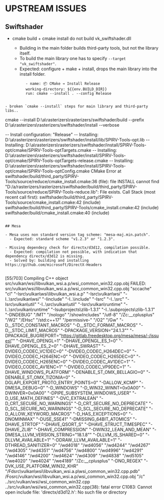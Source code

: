 # UPSTREAM ISSUES

## Swiftshader

- cmake build + cmake install do not build vk_swiftshader.dll
  - Building in the main folder builds third-party tools, but not the library itself.
  - To build the main library one has to specify `--target "vk_swiftshader"`.
  - Expected: configure + make + install, drops the main library into the install folder.


  ```
        - name: 📦 CMake ➔ Install Release
        working-directory: ${{env.BUILD_DIR}}
        run: cmake --install . --config Release
```

- broken `cmake --install` steps for main library and third-party libs..

```
cmake --install D:\a\rasterizers\rasterizers/swiftshader/build --prefix D:\a\rasterizers\rasterizers/swiftshader/install --verbose

-- Install configuration: "Release"
-- Installing: D:\a\rasterizers\rasterizers/swiftshader/install/lib/SPIRV-Tools-opt.lib
-- Installing: D:\a\rasterizers\rasterizers/swiftshader/install/SPIRV-Tools-opt/cmake/SPIRV-Tools-optTargets.cmake
-- Installing: D:\a\rasterizers\rasterizers/swiftshader/install/SPIRV-Tools-opt/cmake/SPIRV-Tools-optTargets-release.cmake
-- Installing: D:\a\rasterizers\rasterizers/swiftshader/install/SPIRV-Tools-opt/cmake/SPIRV-Tools-optConfig.cmake
CMake Error at swiftshader/build/third_party/SPIRV-Tools/source/reduce/cmake_install.cmake:36 (file):
  file INSTALL cannot find
  "D:/a/rasterizers/rasterizers/swiftshader/build/third_party/SPIRV-Tools/source/reduce/SPIRV-Tools-reduce.lib":
  File exists.
Call Stack (most recent call first):
  swiftshader/build/third_party/SPIRV-Tools/source/cmake_install.cmake:42 (include)
  swiftshader/build/third_party/SPIRV-Tools/cmake_install.cmake:42 (include)
  swiftshader/build/cmake_install.cmake:40 (include)
```

## Mesa

- Mesa uses non standard version tag scheme: "mesa-maj.min.patch".
  - Expected: standard scheme "v1.2.3" or "1.2.3".

- Missing dependecy check for directx/d3d12, compilation possible.
  - Expected: compilation not possible, with indication that dependency directx/d3d12 is missing.
  - Solved by: building and installing https://github.com/microsoft/DirectX-Headers


```
[55/703] Compiling C++ object src/vulkan/wsi/libvulkan_wsi.a.p/wsi_common_win32.cpp.obj
FAILED: src/vulkan/wsi/libvulkan_wsi.a.p/wsi_common_win32.cpp.obj
"sccache" "cl" "-Isrc\vulkan\wsi\libvulkan_wsi.a.p" "-Isrc\vulkan\wsi" "-I..\src\vulkan\wsi" "-Iinclude" "-I..\include" "-Isrc" "-I..\src" "-Isrc\vulkan\util" "-I..\src\vulkan\util" "-Isrc\vulkan\runtime" "-I..\src\vulkan\runtime" "-Isubprojects\zlib-1.3.1" "-I..\subprojects\zlib-1.3.1" "-DNDEBUG" "/MT" "/nologo" "/showIncludes" "/utf-8" "/Zc:__cplusplus" "/W2" "/EHsc" "/std:c++17" "/permissive-" "/O2" "/Gw" "-D__STDC_CONSTANT_MACROS" "-D__STDC_FORMAT_MACROS" "-D__STDC_LIMIT_MACROS" "-DPACKAGE_VERSION=\"24.1.3\"" "-DPACKAGE_BUGREPORT=\"https://gitlab.freedesktop.org/mesa/mesa/-/issues\"" "-DHAVE_OPENGL=1" "-DHAVE_OPENGL_ES_1=0" "-DHAVE_OPENGL_ES_2=0" "-DHAVE_SWRAST" "-DVIDEO_CODEC_VC1DEC=0" "-DVIDEO_CODEC_H264DEC=0" "-DVIDEO_CODEC_H264ENC=0" "-DVIDEO_CODEC_H265DEC=0" "-DVIDEO_CODEC_H265ENC=0" "-DVIDEO_CODEC_AV1DEC=1" "-DVIDEO_CODEC_AV1ENC=1" "-DVIDEO_CODEC_VP9DEC=1" "-DHAVE_WINDOWS_PLATFORM" "-DENABLE_ST_OMX_BELLAGIO=0" "-DENABLE_ST_OMX_TIZONIA=0" "-DGLAPI_EXPORT_PROTO_ENTRY_POINTS=0" "-DALLOW_KCMP" "-DMESA_DEBUG=0" "-D_WINDOWS" "-D_WIN32_WINNT=0x0A00" "-DWINVER=0x0A00" "-DPIPE_SUBSYSTEM_WINDOWS_USER" "-D_USE_MATH_DEFINES" "-DVC_EXTRALEAN" "-D_CRT_SECURE_NO_WARNINGS" "-D_CRT_SECURE_NO_DEPRECATE" "-D_SCL_SECURE_NO_WARNINGS" "-D_SCL_SECURE_NO_DEPRECATE" "-D_ALLOW_KEYWORD_MACROS" "-D_HAS_EXCEPTIONS=0" "-DNOMINMAX" "-DUSE_SSE41" "-DMISSING_64BIT_ATOMICS" "-DHAVE_STRTOF" "-DHAVE_QSORT_S" "-DHAVE_STRUCT_TIMESPEC" "-DHAVE_ZLIB" "-DHAVE_COMPRESSION" "-DWIN32_LEAN_AND_MEAN" "-DMESA_LLVM_VERSION_STRING=\"18.1.8\"" "-DLLVM_IS_SHARED=0" "-DLLVM_AVAILABLE=1" "-DDRAW_LLVM_AVAILABLE=1" "-DTHREAD_SANITIZER=0" "/wd4018" "/wd4056" "/wd4244" "/wd4267" "/wd4305" "/wd4351" "/wd4756" "/wd4800" "/wd4996" "/wd4291" "/wd4146" "/wd4200" "/wd4624" "/wd4309" "/wd4838" "/wd5105" "/we4020" "/we4024" "/we4189" "/Zc:__cplusplus" "-DNO_REGEX" "-DVK_USE_PLATFORM_WIN32_KHR" "/Fdsrc\vulkan\wsi\libvulkan_wsi.a.p\wsi_common_win32.cpp.pdb" /Fosrc/vulkan/wsi/libvulkan_wsi.a.p/wsi_common_win32.cpp.obj "/c" ../src/vulkan/wsi/wsi_common_win32.cpp
../src/vulkan/wsi/wsi_common_win32.cpp(38): fatal error C1083: Cannot open include file: 'directx/d3d12.h': No such file or directory
```
